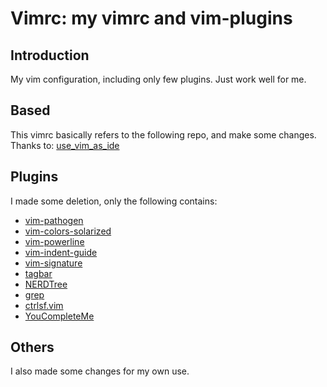 Vimrc: my vimrc and vim-plugins
==


## Introduction
My vim configuration, including only few plugins.
Just work well for me.


## Based
This vimrc basically refers to the following repo, and make some changes.
Thanks to: [use_vim_as_ide](https://github.com/yangyangwithgnu/use_vim_as_ide)


## Plugins
I made some deletion, only the following contains:

- [vim-pathogen](https://github.com/tpope/vim-pathogen)
- [vim-colors-solarized](https://github.com/altercation/vim-colors-solarized)
- [vim-powerline](https://github.com/Lokaltog/vim-powerline)
- [vim-indent-guide](https://github.com/nathanaelkane/vim-indent-guides)
- [vim-signature](https://github.com/kshenoy/vim-signature)
- [tagbar](https://github.com/majutsushi/tagbar)
- [NERDTree](https://github.com/scrooloose/nerdtree) 
- [grep](https://github.com/yegappan/grep)
- [ctrlsf.vim](https://github.com/dyng/ctrlsf.vim)
- [YouCompleteMe](https://github.com/Valloric/YouCompleteMe)


## Others
I also made some changes for my own use.
